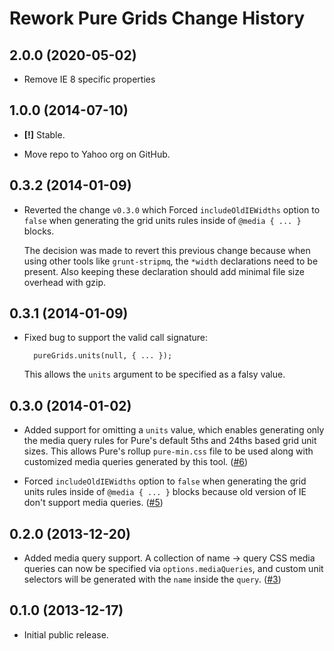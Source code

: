 Rework Pure Grids Change History
================================

2.0.0 (2020-05-02)
------------------

* Remove IE 8 specific properties


1.0.0 (2014-07-10)
------------------

* __[!]__ Stable.

* Move repo to Yahoo org on GitHub.


0.3.2 (2014-01-09)
------------------

* Reverted the change `v0.3.0` which Forced `includeOldIEWidths` option to
  `false` when generating the grid units rules inside of `@media { ... }`
  blocks.

  The decision was made to revert this previous change because when using other
  tools like `grunt-stripmq`, the `*width` declarations need to be present. Also
  keeping these declaration should add minimal file size overhead with gzip.


0.3.1 (2014-01-09)
------------------

* Fixed bug to support the valid call signature:

        pureGrids.units(null, { ... });

  This allows the `units` argument to be specified as a falsy value.


0.3.0 (2014-01-02)
------------------

* Added support for omitting a `units` value, which enables generating only the
  media query rules for Pure's default 5ths and 24ths based grid unit sizes.
  This allows Pure's rollup `pure-min.css` file to be used along with customized
  media queries generated by this tool. ([#6][])

* Forced `includeOldIEWidths` option to `false` when generating the grid units
  rules inside of `@media { ... }` blocks because old version of IE don't
  support media queries. ([#5][])


[#5]: https://github.com/yahoo/rework-pure-grids/issues/5
[#6]: https://github.com/yahoo/rework-pure-grids/issues/6


0.2.0 (2013-12-20)
------------------

* Added media query support. A collection of name -> query CSS media queries can
  now be specified via `options.mediaQueries`, and custom unit selectors will be
  generated with the `name` inside the `query`. ([#3][])


[#3]: https://github.com/yahoo/rework-pure-grids/issues/3


0.1.0 (2013-12-17)
------------------

* Initial public release.
